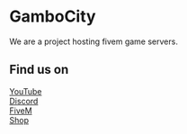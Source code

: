 # GamboCity

We are a project hosting fivem game servers.

## Find us on

[YouTube](https://www.youtube.com/@gambocity)\
[Discord](https://discord.gg/gambocity)\
[FiveM](https://servers.fivem.net/servers/detail/olk467)\
[Shop](https://store.gambo.city)